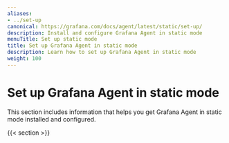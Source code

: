 ```yaml
---
aliases:
- ../set-up
canonical: https://grafana.com/docs/agent/latest/static/set-up/
description: Install and configure Grafana Agent in static mode
menuTitle: Set up static mode
title: Set up Grafana Agent in static mode
description: Learn how to set up Grafana Agent in static mode
weight: 100
---
```


# Set up Grafana Agent in static mode

This section includes information that helps you get Grafana Agent in static mode installed and configured.

{{< section >}}
